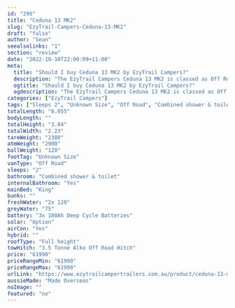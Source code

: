 ```yaml
---
id: "290"
title: "Ceduna 13 MK2"
slug: "EzyTrail-Campers-Ceduna-13-MK2"
draft: "false"
author: "Sean"
seealsolinks: "1"
section: "review"
date: "2022-10-10T22:00:09+11:00"
meta:
  title: "Should I buy Ceduna 13 MK2 by EzyTrail Campers?"
  description: "The EzyTrail Campers Ceduna 13 MK2 is classed as Off Road, and sleeps 2 people. It is Made Overseas and comes in at Unknown Size. It generally has Combined shower & toilet."
  ogtitle: "Should I buy Ceduna 13 MK2 by EzyTrail Campers?"
  ogdescription: "The EzyTrail Campers Ceduna 13 MK2 is classed as Off Road, and sleeps 2 people. It is Made Overseas and comes in at Unknown Size. It generally has Combined shower & toilet."
categories: ["EzyTrail Campers"]
tags: ["Sleeps 2", "Unknown Size", "Off Road", "Combined shower & toilet", "Full height", "60 - 70k", "Made Overseas"]
totalLength: "6.055"
bodyLength: ""
totalHeight: "3.04"
totalWidth: "2.23"
tareWeight: "2380"
atmWeight: "2900"
ballWeight: "120"
footTag: "Unknown Size"
vanType: "Off Road"
sleeps: "2"
bathroom: "Combined shower & toilet"
internalBathroom: "Yes"
mainBed: "King"
bunks: ""
freshWater: "2x 120"
greyWater: "75"
battery: "3x 100Ah Deep Cycle Batteries"
solar: "Option"
airCon: "Yes"
hybrid: ""
roofType: "Full height"
towHitch: "3.5 Tonne Alko Off Road Hitch"
price: "61990"
priceRangeMin: "61990"
priceRangeMax: "61990"
urlLink: "https://www.ezytrailcampertrailers.com.au/product/ceduna-13-mk2/"
aussieMade: "Made Overseas"
noImage: ""
featured: "no"
---
```


